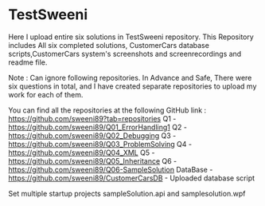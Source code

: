 # TestSweeni

Here I upload entire six solutions in TestSweeni repository.
This Repository includes All six completed solutions, CustomerCars database scripts,CustomerCars system's screenshots and screenrecordings and readme file.

Note : Can ignore following repositories.
In Advance and Safe,
There were six questions in total, and I have created separate repositories to upload my work for each of them.

You can find all the repositories at the following
GitHub link : https://github.com/sweeni89?tab=repositories
Q1 - https://github.com/sweeni89/Q01_ErrorHandling1
Q2 - https://github.com/sweeni89/Q02_Debugging
Q3 - https://github.com/sweeni89/Q03_ProblemSolving
Q4 - https://github.com/sweeni89/Q04_XML
Q5 - https://github.com/sweeni89/Q05_Inheritance
Q6 - https://github.com/sweeni89/Q06-SampleSolution
DataBase - https://github.com/sweeni89/CustomerCarsDB - Uploaded database script

Set multiple startup projects sampleSolution.api and samplesolution.wpf
